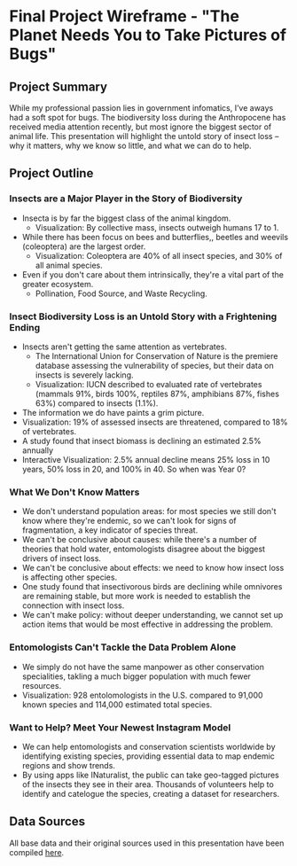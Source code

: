 # Final Project Wireframe - "The Planet Needs You to Take Pictures of Bugs"

## Project Summary 
 While my professional passion lies in government infomatics, I’ve aways had a soft spot for bugs. The biodiversity loss during the Anthropocene has received media attention recently, but most ignore the biggest sector of animal life. This presentation will highlight the untold story of insect loss – why it matters, why we know so little, and what we can do to help.

## Project Outline

### Insects are a Major Player in the Story of Biodiversity
- Insecta is by far the biggest class of the animal kingdom.
  - Visualization: By collective mass, insects outweigh humans 17 to 1.
- While there has been focus on bees and butterflies,, beetles and weevils (coleoptera) are the largest order.
  - Visualization: Coleoptera are 40% of all insect species, and 30% of all animal species.
- Even if you don't care about them intrinsically, they're a vital part of the greater ecosystem.
  - Pollination, Food Source, and Waste Recycling.

### Insect Biodiversity Loss is an Untold Story with a Frightening Ending
- Insects aren't getting the same attention as vertebrates.
  - The International Union for Conservation of Nature is the premiere database assessing the vulnerability of species, but their data on insects is severely lacking.
  - Visualization: IUCN described to evaluated rate of vertebrates (mammals 91%, birds 100%, reptiles 87%, amphibians 87%, fishes 63%) compared to insects (1.1%). 
- The information we do have paints a grim picture.
 - Visualization: 19% of assessed insects are threatened, compared to 18% of vertebrates.
 - A study found that insect biomass is declining an estimated 2.5% annually
 - Interactive Visualization: 2.5% annual decline means 25% loss in 10 years, 50% loss in 20, and 100% in 40. So when was Year 0?

### What We Don't Know Matters
- We don't understand population areas: for most species we still don't know where they're endemic, so we can't look for signs of fragmentation, a key indicator of species threat.
- We can't be conclusive about causes: while there's a number of theories that hold water, entomologists disagree about the biggest drivers of insect loss.
- We can't be conclusive about effects: we need to know how insect loss is affecting other species.
 - One study found that insectivorous birds are declining while omnivores are remaining stable, but more work is needed to establish the connection with insect loss.
 - We can't make policy: without deeper understanding, we cannot set up action items that would be most effective in addressing the problem.

### Entomologists Can't Tackle the Data Problem Alone
- We simply do not have the same manpower as other conservation specialities, takling a much bigger population with much fewer resources.
 - Visualization: 928 entolomologists in the U.S. compared to 91,000 known species and 114,000 estimated total species.

### Want to Help? Meet Your Newest Instagram Model
- We can help entomologists and conservation scientists worldwide by identifying existing species, providing essential data to map endemic regions and show trends. 
- By using apps like INaturalist, the public can take geo-tagged pictures of the insects they see in their area. Thousands of volunteers help to identify and catelogue the species, creating a dataset for researchers. 

## Data Sources
All base data and their original sources used in this presentation have been compiled <a href = "https://docs.google.com/spreadsheets/d/e/2PACX-1vTwQUSjl-vacpBKPTuvZqmtCZpeB3ypN27cSAP9A1EXoF5qmf0l4KKrlSP3kas5Jq341mdjhrMWH--B/pubhtml"> here</a>.
